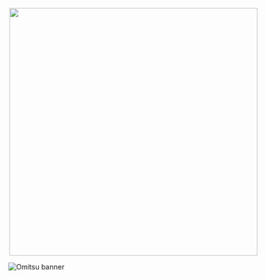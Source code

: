 <p align="center">
  <img src="https://user-images.githubusercontent.com/55795871/173839498-be52232f-d1aa-49d0-bba1-e8cab4bb23d5.gif" width=500>
</p>
  
![Omitsu banner](https://user-images.githubusercontent.com/55795871/173834874-9a3b06e5-58fc-4449-8e0f-92cbc66c788d.gif)
